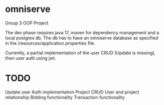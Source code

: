 # omniserve
Group 3  OOP Project

The dev phase requires java 17, maven for dependency management and a local postgres db.
The db has to have an omniserve database as specified in the /resources/application.properties file.

Currently, a partial implementation of the user CRUD (Update is missing), then user auth using jwt.

# TODO
Update user
Auth implementation
Project CRUD
User and project relationship
Bidding functionality
Transaction functionality

